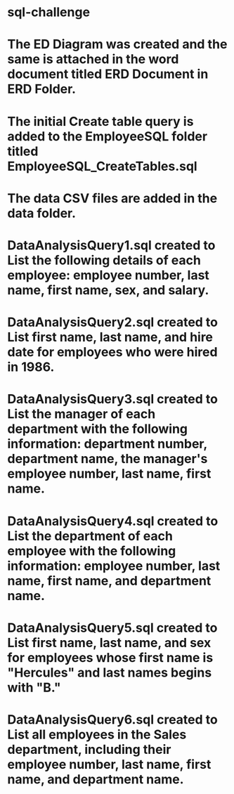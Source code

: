 # sql-challenge

# The ED Diagram was created and the same is attached in the word document titled ERD Document in ERD Folder. 

# The initial Create table query is added to the EmployeeSQL folder titled EmployeeSQL_CreateTables.sql

# The data CSV files are added in the data folder. 

# DataAnalysisQuery1.sql created to List the following details of each employee: employee number, last name, first name, sex, and salary.

# DataAnalysisQuery2.sql created to List first name, last name, and hire date for employees who were hired in 1986.

# DataAnalysisQuery3.sql created to List the manager of each department with the following information: department number, department name, the manager's employee number, last name, first name.

# DataAnalysisQuery4.sql created to List the department of each employee with the following information: employee number, last name, first name, and department name.

# DataAnalysisQuery5.sql created to List first name, last name, and sex for employees whose first name is "Hercules" and last names begins with "B."

# DataAnalysisQuery6.sql created to List all employees in the Sales department, including their employee number, last name, first name, and department name.
